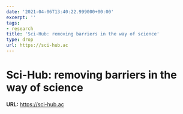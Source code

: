 ```yaml
---
date: '2021-04-06T13:40:22.999000+00:00'
excerpt: ''
tags:
- research
title: 'Sci-Hub: removing barriers in the way of science'
type: drop
url: https://sci-hub.ac
---
```


# Sci-Hub: removing barriers in the way of science

**URL:** https://sci-hub.ac
